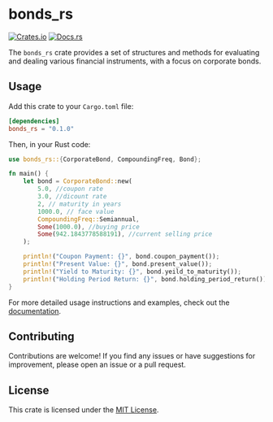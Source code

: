 # bonds_rs

[![Crates.io](https://img.shields.io/crates/v/bonds_rs.svg)](https://crates.io/crates/bonds_rs)
[![Docs.rs](https://docs.rs/bonds_rs/badge.svg)](https://docs.rs/bonds_rs)

The `bonds_rs` crate provides a set of structures and methods for evaluating and dealing various financial instruments, with a focus on corporate bonds. 

## Usage

Add this crate to your `Cargo.toml` file:

```toml
[dependencies]
bonds_rs = "0.1.0"
```

Then, in your Rust code:

```rust
use bonds_rs::{CorporateBond, CompoundingFreq, Bond};

fn main() {
    let bond = CorporateBond::new(
        5.0, //coupon rate
        3.0, //dicount rate
        2, // maturity in years
        1000.0, // face value
        CompoundingFreq::Semiannual,
        Some(1000.0), //buying price
        Some(942.1843778588191), //current selling price
    );

    println!("Coupon Payment: {}", bond.coupon_payment());
    println!("Present Value: {}", bond.present_value());
    println!("Yield to Maturity: {}", bond.yeild_to_maturity());
    println!("Holding Period Return: {}", bond.holding_period_return());
}
```

For more detailed usage instructions and examples, check out the [documentation](https://docs.rs/bonds_rs).

## Contributing

Contributions are welcome! If you find any issues or have suggestions for improvement, please open an issue or a pull request.

## License

This crate is licensed under the [MIT License](LICENSE).
